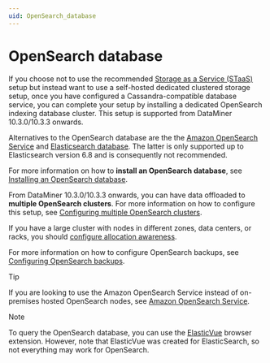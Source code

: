 ```yaml
---
uid: OpenSearch_database
---
```


# OpenSearch database

If you choose not to use the recommended [Storage as a Service (STaaS)](xref:STaaS) setup but instead want to use a self-hosted dedicated clustered storage setup, once you have configured a Cassandra-compatible database service, you can complete your setup by installing a dedicated OpenSearch indexing database cluster. This setup is supported from DataMiner 10.3.0/10.3.3 onwards.

Alternatives to the OpenSearch database are the the [Amazon OpenSearch Service](xref:Amazon_OpenSearch_Service) and [Elasticsearch database](xref:Elasticsearch_database). The latter is only supported up to Elasticsearch version 6.8 and is consequently not recommended.

For more information on how to **install an OpenSearch database**, see [Installing an OpenSearch database](xref:Installing_OpenSearch_database).

From DataMiner 10.3.0/10.3.3 onwards, you can have data offloaded to **multiple OpenSearch clusters**. For more information on how to configure this setup, see [Configuring multiple OpenSearch clusters](xref:Configuring_multiple_OpenSearch_clusters).

If you have a large cluster with nodes in different zones, data centers, or racks, you should [configure allocation awareness](xref:Configuring_multiple_datacenter_OpenSearch_cluster).

For more information on how to configure OpenSearch backups, see [Configuring OpenSearch backups](xref:Configuring_OpenSearch_Backups).

> [!TIP]
> If you are looking to use the Amazon OpenSearch Service instead of on-premises hosted OpenSearch nodes, see [Amazon OpenSearch Service](xref:Amazon_OpenSearch_Service).

> [!NOTE]
> To query the OpenSearch database, you can use the [ElasticVue](https://elasticvue.com/) browser extension. However, note that ElasticVue was created for ElasticSearch, so not everything may work for OpenSearch.
